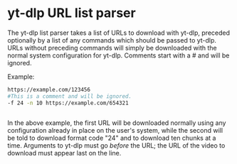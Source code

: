 # yt-dlp URL list parser

The yt-dlp list parser takes a list of URLs to download with yt-dlp, preceded optionally by a list of any commands which should be passed to yt-dlp. URLs without preceding commands will simply be downloaded with the normal system configuration for yt-dlp. Comments start with a # and will be ignored.

Example:

```bash
https://example.com/123456
#This is a comment and will be ignored.
-f 24 -n 10 https://example.com/654321
 
```

In the above example, the first URL will be downloaded normally using any configuration already in place on the user's system, while the second will be told to download format code "24" and to download ten chunks at a time. Arguments to yt-dlp must go *before* the URL; the URL of the video to download must appear last on the line.
